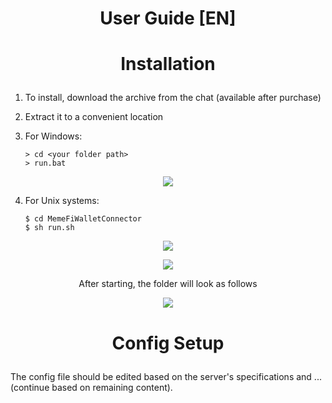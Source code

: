 
<h1 align="center">User Guide [EN]</h1>

# <p align=center>Installation</p>
1. To install, download the archive from the chat (available after purchase)
2. Extract it to a convenient location
3. For Windows:
   
   ```shell
   > cd <your folder path>
   > run.bat
   ```
   
<p align="center">
   <img src="https://github.com/user-attachments/assets/f7a8b7eb-6912-49cc-91d0-52e3795e03c5" />
</p>
  
4. For Unix systems:
   ```shell
   $ cd MemeFiWalletConnector
   $ sh run.sh
   ```

<p align="center">
   <img src="https://github.com/user-attachments/assets/0b9b2d2b-9b4c-460c-bf52-b8ee7ab46eec" />
</p>

<p align="center">
   <img src="https://github.com/user-attachments/assets/ffb648bd-ef64-4e67-af42-9effa0b79ac7" />
</p>

<p align="center">After starting, the folder will look as follows</p>

<p align="center">
   <img src="https://github.com/user-attachments/assets/2bdded95-12bf-4bb4-90de-3d57a19b186a" />
</p>

# <p align=center>Config Setup</p>

The config file should be edited based on the server's specifications and ... (continue based on remaining content).
